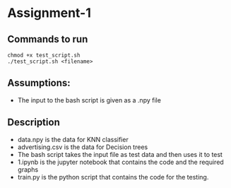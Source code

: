 # Assignment-1

## Commands to run
```
chmod +x test_script.sh
./test_script.sh <filename>
```

## Assumptions:
- The input to the bash script is given as a .npy file

## Description
- data.npy is the data for KNN classifier
- advertising.csv is the data for Decision trees
- The bash script takes the input file as test data and then uses it to test
- 1.ipynb is the jupyter notebook that contains the code and the required graphs
- train.py is the python script that contains the code for the testing. 